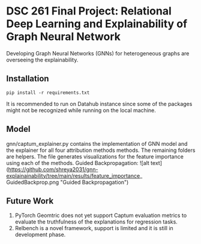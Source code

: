# DSC 261 Final Project: Relational Deep Learning and Explainability of Graph Neural Network
Developing Graph Neural Networks (GNNs) for heterogeneous graphs are overseeing the explainability.

## Installation 
```
pip install -r requirements.txt
```
It is recommended to run on Datahub instance since some of the packages might not be recognized while running on the local machine.

## Model
gnn/captum_explainer.py contains the implementation of GNN model and the explainer for all four attribution methods methods. The remaining folders are helpers.
The file generates visualizations for the feature importance using each of the methods.
Guided Backpropagation: 
![alt text](https://github.com/shreya2031/gnn-explainainability/tree/main/results/feature_importance_ GuidedBackprop.png "Guided Backpropagation")

## Future Work
1. PyTorch Geomtric does not yet support Captum evaluation metrics to evaluate the truthfulness of the explanations for regression tasks. 
2. Relbench is a novel framework, support is limited and it is still in development phase. 
